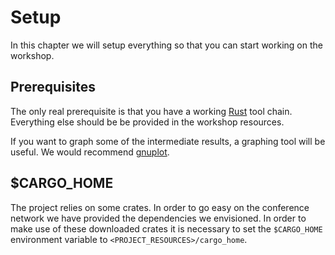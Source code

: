 # Setup
In this chapter we will setup everything so that you can start working on the
workshop.

## Prerequisites 
The only real prerequisite is that you have a working
[Rust](https://www.rust-lang.org) tool chain. Everything else should be be
provided in the workshop resources. 

If you want to graph some of the intermediate results, a graphing tool will be
useful. We would recommend [gnuplot](http://www.gnuplot.info/).

## $CARGO_HOME
The project relies on some crates. In order to go easy on the conference
network we have provided the dependencies we envisioned. In order to make use
of these downloaded crates it is necessary to set the `$CARGO_HOME`
environment variable to `<PROJECT_RESOURCES>/cargo_home`.
